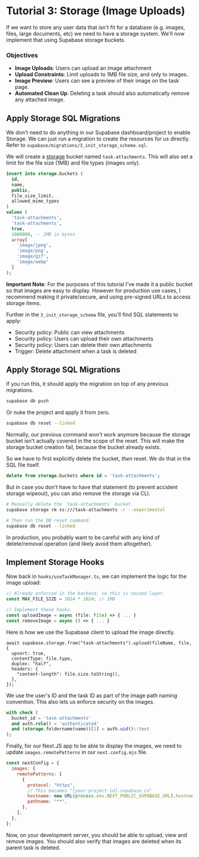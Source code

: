 # Tutorial 3: Storage (Image Uploads)

If we want to store any user data that isn't fit for a database (e.g. images, files, large documents, etc) we need to have a storage system. We'll now implement that using Supabase storage buckets.

### Objectives

- **Image Uploads**: Users can upload an image attachment
- **Upload Constraints**: Limit uploads to 1MB file size, and only to images.
- **Image Preview**: Users can see a preview of their image on the task page.
- **Automated Clean Up**: Deleting a task should also automatically remove any attached image.

## Apply Storage SQL Migrations

We don't need to do anything in our Supabase dashboard/project to enable Storage. We can just run a migration to create the resources for us directly. Refer to `supabase/migrations/3_init_storage_schema.sql`.

We will create a [storage](https://supabase.com/docs/guides/storage) bucket named `task-attachments`. This will also set a limit for the file size (1MB) and file types (images only).

```sql
insert into storage.buckets (
  id,
  name,
  public,
  file_size_limit,
  allowed_mime_types
)
values (
  'task-attachments',
  'task-attachments',
  true,
  1000000, -- 1MB in bytes
  array[
    'image/jpeg',
    'image/png',
    'image/gif',
    'image/webp'
  ]
);
```

**Important Note**: For the purposes of this tutorial I've made it a public bucket so that images are easy to display. However for production use cases, I recommend making it private/secure, and using pre-signed URLs to access storage items.

Further in the `3_init_storage_schema` file, you'll find SQL statements to apply:

- Security policy: Public can view attachments
- Security policy: Users can upload their own attachments
- Security policy: Users can delete their own attachments
- Trigger: Delete attachment when a task is deleted

## Apply Storage SQL Migrations

If you run this, it should apply the migration on top of any previous migrations.

```sh
supabase db push
```

Or nuke the project and apply it from zero.

```sh
supabase db reset --linked
```

Normally, our previous command won't work anymore because the storage bucket isn't actually covered in the scope of the reset. This will make the storage bucket creation fail, because the bucket already exists.

So we have to first explicitly delete the bucket, _then_ reset. We do that in the SQL file itself.

```sql
delete from storage.buckets where id = 'task-attachments';
```

But in case you don't have to have that statement (to prevent accident storage wipeout), you can also remove the storage via CLI.

```sh
# Manually delete the `task-attachments` bucket.
supabase storage rm ss:///task-attachments -r --experimental

# Then run the DB reset command.
supabase db reset --linked
```

In production, you probably want to be careful with any kind of delete/removal operation (and likely avoid them altogether).

## Implement Storage Hooks

Now back in `hooks/useTaskManager.ts`, we can implement the logic for the image upload:

```js
// Already enforced in the backend, so this is second layer.
const MAX_FILE_SIZE = 1024 * 1024; // 1MB

// Implement these hooks.
const uploadImage = async (file: File) => { ... }
const removeImage = async () => { ... }
```

Here is how we use the Supabase client to upload the image directly.

```tsx
await supabase.storage.from("task-attachments").upload(fileName, file, {
  upsert: true,
  contentType: file.type,
  duplex: "half",
  headers: {
    "content-length": file.size.toString(),
  },
});
```

We use the user's ID and the task ID as part of the image path naming convention. This also lets us enforce security on the images.

```sql
with check (
  bucket_id = 'task-attachments'
  and auth.role() = 'authenticated'
  and (storage.foldername(name))[1] = auth.uid()::text
);
```

Finally, for our Next.JS app to be able to display the images, we need to update `images.remotePatterns` in our `next.config.mjs` file.

```js
const nextConfig = {
  images: {
    remotePatterns: [
      {
        protocol: "https",
        // This becomes "[your-project-id].supabase.co"
        hostname: new URL(process.env.NEXT_PUBLIC_SUPABASE_URL).hostname,
        pathname: "**",
      },
    ],
  },
};
```

Now, on your development server, you should be able to upload, view and remove images. You should also verify that images are deleted when its parent task is deleted.
